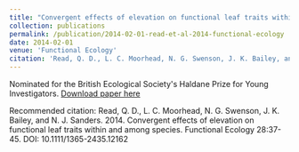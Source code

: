 ```yaml
---
title: "Convergent effects of elevation on functional leaf traits within and among species"
collection: publications
permalink: /publication/2014-02-01-read-et-al-2014-functional-ecology
date: 2014-02-01
venue: 'Functional Ecology'
citation: 'Read, Q. D., L. C. Moorhead, N. G. Swenson, J. K. Bailey, and N. J. Sanders. 2014. Convergent effects of elevation on functional leaf traits within and among species. Functional Ecology 28:37-45. DOI: 10.1111/1365-2435.12162'
---
```

Nominated for the British Ecological Society&apos;s Haldane Prize for Young Investigators. [Download paper here](https://besjournals.onlinelibrary.wiley.com/doi/full/10.1111/1365-2435.12162)

Recommended citation: Read, Q. D., L. C. Moorhead, N. G. Swenson, J. K. Bailey, and N. J. Sanders. 2014. Convergent effects of elevation on functional leaf traits within and among species. Functional Ecology 28:37-45. DOI: 10.1111/1365-2435.12162